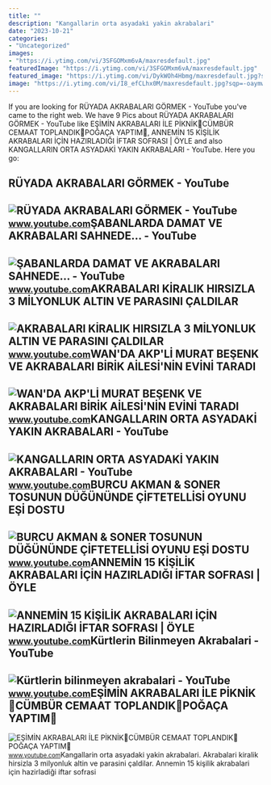 ```yaml
---
title: ""
description: "Kangallarin orta asyadaki̇ yakin akrabalari"
date: "2023-10-21"
categories:
- "Uncategorized"
images:
- "https://i.ytimg.com/vi/3SFGOMxm6vA/maxresdefault.jpg"
featuredImage: "https://i.ytimg.com/vi/3SFGOMxm6vA/maxresdefault.jpg"
featured_image: "https://i.ytimg.com/vi/DykWOh4Hbmg/maxresdefault.jpg?sqp=-oaymwEmCIAKENAF8quKqQMa8AEB-AH-CYAC0AWKAgwIABABGGAgZShNMA8=&amp;rs=AOn4CLBymECbMFdk8HGEFY79tPqSsyMFZA"
image: "https://i.ytimg.com/vi/I8_efCLhx0M/maxresdefault.jpg?sqp=-oaymwEmCIAKENAF8quKqQMa8AEB-AH-CYAC0AWKAgwIABABGFAgQihlMA8=&amp;rs=AOn4CLDdLRimy0pgwOyT1695DlUHVWuocg"
---
```


If you are looking for RÜYADA AKRABALARI GÖRMEK - YouTube you've came to the right web. We have 9 Pics about RÜYADA AKRABALARI GÖRMEK - YouTube like EŞİMİN AKRABALARI İLE PİKNİK🥒CÜMBÜR CEMAAT TOPLANDIK🥰POĞAÇA YAPTIM🍴, ANNEMİN 15 KİŞİLİK AKRABALARI İÇİN HAZIRLADIĞI İFTAR SOFRASI | ÖYLE and also KANGALLARIN ORTA ASYADAKİ YAKIN AKRABALARI - YouTube. Here you go:

RÜYADA AKRABALARI GÖRMEK - YouTube
----------------------------------

 ![RÜYADA AKRABALARI GÖRMEK - YouTube](https://i.ytimg.com/vi/Gz9Xj8sfnxQ/maxresdefault.jpg) <small>www.youtube.com</small>ŞABANLARDA DAMAT VE AKRABALARI SAHNEDE... - YouTube
---------------------------------------------------

 ![ŞABANLARDA DAMAT VE AKRABALARI SAHNEDE... - YouTube](https://i.ytimg.com/vi/DykWOh4Hbmg/maxresdefault.jpg?sqp=-oaymwEmCIAKENAF8quKqQMa8AEB-AH-CYAC0AWKAgwIABABGGAgZShNMA8=&rs=AOn4CLBymECbMFdk8HGEFY79tPqSsyMFZA) <small>www.youtube.com</small>AKRABALARI KİRALIK HIRSIZLA 3 MİLYONLUK ALTIN VE PARASINI ÇALDILAR
------------------------------------------------------------------

 ![AKRABALARI KİRALIK HIRSIZLA 3 MİLYONLUK ALTIN VE PARASINI ÇALDILAR](https://i.ytimg.com/vi/X1FWT_HYh_g/maxresdefault.jpg) <small>www.youtube.com</small>WAN'DA AKP'Lİ MURAT BEŞENK VE AKRABALARI BİRİK AİLESİ'NİN EVİNİ TARADI
----------------------------------------------------------------------

 ![WAN'DA AKP'Lİ MURAT BEŞENK VE AKRABALARI BİRİK AİLESİ'NİN EVİNİ TARADI](https://i.ytimg.com/vi/3SFGOMxm6vA/maxresdefault.jpg) <small>www.youtube.com</small>KANGALLARIN ORTA ASYADAKİ YAKIN AKRABALARI - YouTube
----------------------------------------------------

 ![KANGALLARIN ORTA ASYADAKİ YAKIN AKRABALARI - YouTube](https://i.ytimg.com/vi/YUuYSizSq7g/hq2.jpg?sqp=-oaymwEoCOADEOgC8quKqQMcGADwAQH4AYwCgALgA4oCDAgAEAEYZSBlKFYwDw==&rs=AOn4CLDl-lzOHjt9MRv5-0uRGSqrO8PSCw) <small>www.youtube.com</small>BURCU AKMAN &amp; SONER TOSUNUN DÜĞÜNÜNDE ÇİFTETELLİSİ OYUNU EŞİ DOSTU
----------------------------------------------------------------------

 ![BURCU AKMAN & SONER TOSUNUN DÜĞÜNÜNDE ÇİFTETELLİSİ OYUNU EŞİ DOSTU](https://i.ytimg.com/vi/I8_efCLhx0M/maxresdefault.jpg?sqp=-oaymwEmCIAKENAF8quKqQMa8AEB-AH-CYAC0AWKAgwIABABGFAgQihlMA8=&rs=AOn4CLDdLRimy0pgwOyT1695DlUHVWuocg) <small>www.youtube.com</small>ANNEMİN 15 KİŞİLİK AKRABALARI İÇİN HAZIRLADIĞI İFTAR SOFRASI | ÖYLE
-------------------------------------------------------------------

 ![ANNEMİN 15 KİŞİLİK AKRABALARI İÇİN HAZIRLADIĞI İFTAR SOFRASI | ÖYLE](https://i.ytimg.com/vi/VWZF6DsYbKM/maxresdefault.jpg) <small>www.youtube.com</small>Kürtlerin Bilinmeyen Akrabalari - YouTube
-----------------------------------------

 ![Kürtlerin bilinmeyen akrabalari - YouTube](https://i.ytimg.com/vi/VZ8aGPo3SWg/maxresdefault.jpg?sqp=-oaymwEmCIAKENAF8quKqQMa8AEB-AHIAYAC6AKKAgwIABABGH8gSSgsMA8=&rs=AOn4CLDi_3stDFtlKGhGf51f8phFXSUSYg) <small>www.youtube.com</small>EŞİMİN AKRABALARI İLE PİKNİK🥒CÜMBÜR CEMAAT TOPLANDIK🥰POĞAÇA YAPTIM🍴
-------------------------------------------------------------------

 ![EŞİMİN AKRABALARI İLE PİKNİK🥒CÜMBÜR CEMAAT TOPLANDIK🥰POĞAÇA YAPTIM🍴](https://i.ytimg.com/vi/IpzcCm4q57I/maxresdefault.jpg) <small>www.youtube.com</small>Kangallarin orta asyadaki̇ yakin akrabalari. Akrabalari ki̇ralik hirsizla 3 mi̇lyonluk altin ve parasini çaldilar. Annemi̇n 15 ki̇şi̇li̇k akrabalari i̇çi̇n hazirladiği i̇ftar sofrasi
